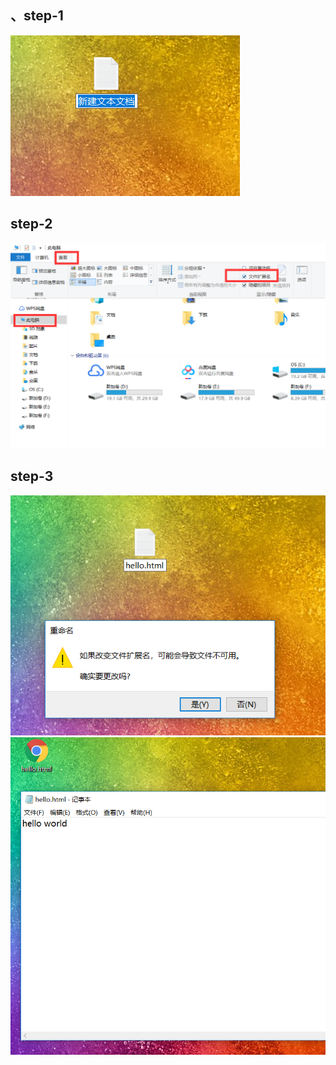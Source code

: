 ## 、step-1
![](./images/step-1.png)

## step-2
![](./images/step-2.png)

## step-3
![](./images/step-3.png)
![](./images/step-4.png)
